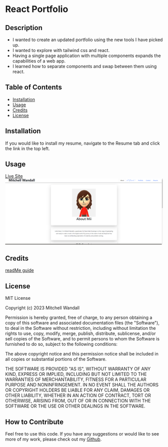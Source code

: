 # React Portfolio

## Description


- I wanted to create an updated portfolio using the new tools I have picked up.
- I wanted to explore with tailwind css and react.
- Having a single page application with multiple components expands the capabilities of a web app.
- I learned how to separate components and swap between them using react.

## Table of Contents 


- [Installation](#installation)
- [Usage](#usage)
- [Credits](#credits)
- [License](#license)

## Installation

If you would like to install my resume, navigate to the Resume tab and click the link in the top left.

## Usage
[Live Site](https://scintillating-salmiakki-815a31.netlify.app/)
![portfolioScreenshot](src/assets/Screenshot.png)

## Credits

[readMe guide](https://coding-boot-camp.github.io/full-stack/github/professional-readme-guide)

## License

MIT License

Copyright (c) 2023 Mitchell Wandall

Permission is hereby granted, free of charge, to any person obtaining a copy
of this software and associated documentation files (the "Software"), to deal
in the Software without restriction, including without limitation the rights
to use, copy, modify, merge, publish, distribute, sublicense, and/or sell
copies of the Software, and to permit persons to whom the Software is
furnished to do so, subject to the following conditions:

The above copyright notice and this permission notice shall be included in all
copies or substantial portions of the Software.

THE SOFTWARE IS PROVIDED "AS IS", WITHOUT WARRANTY OF ANY KIND, EXPRESS OR
IMPLIED, INCLUDING BUT NOT LIMITED TO THE WARRANTIES OF MERCHANTABILITY,
FITNESS FOR A PARTICULAR PURPOSE AND NONINFRINGEMENT. IN NO EVENT SHALL THE
AUTHORS OR COPYRIGHT HOLDERS BE LIABLE FOR ANY CLAIM, DAMAGES OR OTHER
LIABILITY, WHETHER IN AN ACTION OF CONTRACT, TORT OR OTHERWISE, ARISING FROM,
OUT OF OR IN CONNECTION WITH THE SOFTWARE OR THE USE OR OTHER DEALINGS IN THE
SOFTWARE.


## How to Contribute

Feel free to use this code. If you have any suggestions or would like to see more of my work, please check out my [Github](https://github.com/MWandall).